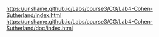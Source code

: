 https://unshame.github.io/Labs/course3/CG/Lab4-Cohen-Sutherland/index.html  
https://unshame.github.io/Labs/course3/CG/Lab4-Cohen-Sutherland/doc/index.html